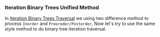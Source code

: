 ### Iteration Binary Trees Unified Method

In [Iteration Binary Trees Traversal] we using two difference method to process `Inorder` and `Preoreder/Postorder`,
Now let's try to use the same style method to do binary tree iteration traversal.


[Iteration Binary Trees Traversal]: https://github.com/Hotshot824/Leetcode/blob/main/Easy/Iteration_Binary_Tree_Traversal.md